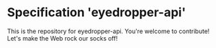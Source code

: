 
# Specification 'eyedropper-api'

This is the repository for eyedropper-api. You're welcome to contribute! Let's make the Web rock our socks
off!
